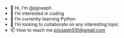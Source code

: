 - 👋 Hi, I’m @pjjoseph
- 👀 I’m interested in coding
- 🌱 I’m currently learning Python
- 💞️ I’m looking to collaborate on any interesting topic
- 📫 How to reach me pjjoseph510@gmail.com

<!---
pjjoseph10/pjjoseph10 is a ✨ special ✨ repository because its `README.md` (this file) appears on your GitHub profile.
You can click the Preview link to take a look at your changes.
--->
